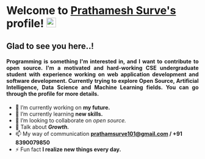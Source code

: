 # Welcome to [Prathamesh Surve's](https://www.linkedin.com/in/prathmesh-surve-83900l9850/) profile! <img src="https://media.giphy.com/media/hvRJCLFzcasrR4ia7z/giphy.gif" width="25px">



## Glad to see you here..!

<h4 align="justify">
  
Programming is something I'm interested in, and I want to contribute to open source. I'm a motivated and hard-working CSE undergraduate student with experience working on web application development and software development. Currently trying to explore Open Source, Artificial Intelligence, Data Science and Machine Learning fields. You can go through the profile for more details.
</h4>




- 🔭 I’m currently working on **my future.**
- 🌱 I’m currently learning **new skills.**
- 👯 I’m looking to collaborate on *open source.*
- 💬 Talk about ***Growth.***
- 📫 My way of communication **prathamsurve101@gmail.com / +91 8390079850**
- ⚡ Fun fact **I realize new things every day.**

<!--
**PrathameshSurve/PrathameshSurve** is a ✨ _special_ ✨ repository because its `README.md` (this file) appears on your GitHub profile.
-->
